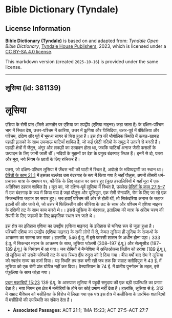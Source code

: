 # Bible Dictionary (Tyndale)

## License Information

**Bible Dictionary (Tyndale)** is based on and adapted from: _Tyndale Open Bible Dictionary_, [Tyndale House Publishers](https://tyndaleopenresources.com/), 2023, which is licensed under a [CC BY-SA 4.0 license](https://creativecommons.org/licenses/by-sa/4.0/legalcode.en).

This markdown version (created `2025-10-16`) is provided under the same license.



--------------------------------

## लूसिया (id: 381139)

लूसिया
======

एशिया के रोमी प्रांत (जिसे आमतौर पर एशिया का उपद्वीप (एशिया माइनर) कहा जाता है) के दक्षिण\-पश्चिम भाग में स्थित देश, उत्तर\-पश्चिम में कारिया, उत्तर में फ्रूगिया और पिसिदिया, उत्तर\-पूर्व में पंफिलिया और पश्चिम, दक्षिण और पूर्व में भूमध्य सागर से घिरा हुआ है। इस क्षेत्र की भौगोलिक स्थिति में ऊबड़\-खाबड़ पहाड़ी इलाकों के साथ उपजाऊ घाटियाँ शामिल हैं, जो कई छोटी नदियों के समुद्र में उतरने से बनती हैं। पहाड़ी क्षेत्रों में जैतून, अंगूर और लकड़ी का उत्पादन होता था, जबकि घाटियाँ अनाज जैसी फसलों के उत्पादन के लिए जानी जाती थीं। नदियों के मुहानों पर देश के प्रमुख बंदरगाह स्थित हैं। इनमें से दो, पतरा और मूरा, नये नियम के छात्रों के लिए रुचिकर हैं।

पतरा, जो दक्षिण\-पश्चिम लूसिया में ज़ैंथस नदी की घाटी में स्थित है, अपोलो के भविष्यद्वाणी का स्थान था। [प्रेरितों के काम 21:1](https://ref.ly/Acts21:1) में इसका उल्लेख उस बंदरगाह के रूप में किया गया है जहाँ पौलुस, अपनी तीसरी धर्म\-प्रचारक यात्रा के समापन पर, फीनीके के लिए जहाज पर सवार हुए (कुछ हस्तलिपियों में यहाँ मूरा में एक अतिरिक्त ठहराव शामिल है)। मूरा का, जो दक्षिण\-पूर्व लूसिया में स्थित है, उल्लेख [प्रेरितों के काम 27:5–7](https://ref.ly/Acts27:5-Acts27:7) में उस बंदरगाह के रूप में किया गया है जहां पौलुस और यूलियुस, एक रोमी सेनापति, रोम के लिए जा रहे एक सिकन्दरिया जहाज पर सवार हुए। जब हवाएँ पश्चिम की ओर से होती थीं, तो सिकंदरिया अनाज के जहाज इटली की ओर जाते थे, जो उत्तर में फिलिस्तीन और सीरिया के तट के साथ और पश्चिम में एशिया माइनर के दक्षिणी तट के साथ काम करते थे।। इससे लूसिया के बंदरगाह, इतालिया की यात्रा के अंतिम चरण की तैयारी के लिए जहाजों के लिए प्राकृतिक स्थान बन जाते थे।

इस क्षेत्र का इतिहास एशिया का उपद्वीप (एशिया माइनर) के इतिहास से घनिष्ठ रूप से जुड़ा हुआ है। पश्चिमी एशिया का उपद्वीप (एशिया माइनर) के सभी लोगों में से, केवल लूसिया ही लुदिया के राजाओं के आक्रमण का सामना कर सका। हालांकि, 546 ई.पू. में इसे फारसी शासन के अधीन होना पड़ा। 333 ई.पू. में सिकन्दर महान के आक्रमण के साथ, लूसिया प्टोलमी (308–197 ई.पू.) और सेल्यूसीड (197–189 ई.पू.) के नियंत्रण में आ गया। जब रोमियों ने मैग्नेशिया में अन्तिओकस त्रितीय को हराया (189 ई.पू.), तो लूसिया को उसके पश्चिमी तट के पास स्थित द्वीप रुदुस को दे दिया गया। बीस वर्षों बाद रोम ने लूसिया को स्वतंत्र राज्य का दर्जा दिया। यह स्थिति तब तक बनी रही जब तक कि सम्राट क्लौदियुस ने 43 ई. में लूसिया को एक रोमी प्रांत घोषित नहीं कर दिया। वेस्पासियन के 74 ई. में प्रांतीय पुनर्गठन के तहत, इसे पंफूलिया के साथ जोड़ा गया।

[प्रथम मकाबियों 15:23](https://ref.ly/1Macc15:23) 139 ई.पू. के आसपास लूसिया में यहूदी समुदाय की एक बड़ी उपस्थिति का प्रमाण देता है। नया नियम इस क्षेत्र में मसीहियों के होने का कोई प्रमाण नहीं देता है। हालांकि, लूसिया से ई. 312 में सम्राट मैक्सिम को मसीहियत के विरोध में लिखा गया एक पत्र इस क्षेत्र में कलीसिया के प्रारंभिक शताब्दियों में मसीहियों की उपस्थिति का संकेत देता है।

* **Associated Passages:** ACT 21:1; 1MA 15:23; ACT 27:5–ACT 27:7

